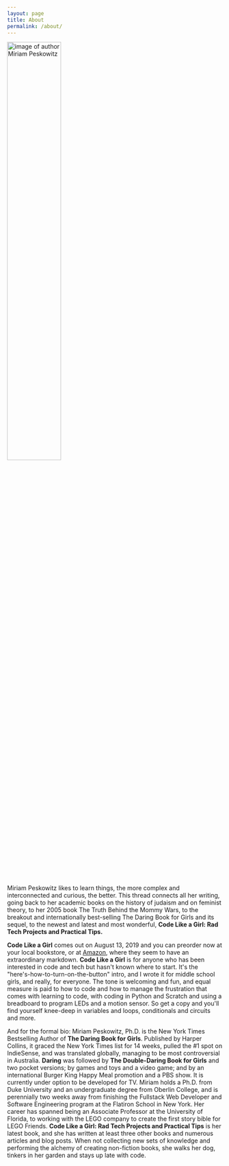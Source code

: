```yaml
---
layout: page
title: About
permalink: /about/
---
```



<img class="image" src="https://res.cloudinary.com/tech-stories/image/upload/v1508974568/IMG_3662_soavuk.jpg" alt="image of author Miriam Peskowitz" width="50%" height="50%">

Miriam Peskowitz likes to learn things, the more complex and interconnected and curious, the better. This thread connects all her writing, going back to her academic books on the history of judaism and on feminist theory, to her 2005 book The Truth Behind the Mommy Wars, to the breakout and internationally best-selling The Daring Book for Girls and its sequel, to the newest and latest and most wonderful, **Code Like a Girl: Rad Tech Projects and Practical Tips.**

**Code Like a Girl** comes out on August 13, 2019 and you can preorder now at your local bookstore, or at [Amazon](https://www.amazon.com/dp/B079KSWTMX/ref=dp-kindle-redirect?_encoding=UTF8&btkr=1), where they seem to have an extraordinary markdown. **Code Like a Girl** is for anyone who has been interested in code and tech but hasn't known where to start. It's the "here's-how-to-turn-on-the-button" intro, and I wrote it for middle school girls, and really, for everyone. The tone is welcoming and fun, and equal measure is paid to how to code and how to manage the frustration that comes with learning to code, with coding in Python and Scratch and using a breadboard to program LEDs and a motion sensor. So get a copy and you'll find yourself knee-deep in variables and loops, conditionals and circuits and more. 

And for the formal bio: Miriam Peskowitz, Ph.D. is the New York Times Bestselling Author of **The Daring Book for Girls**. Published by Harper Collins, it graced the New York Times list for 14 weeks, pulled the #1 spot on IndieSense, and was translated globally, managing to be most controversial in Australia. **Daring** was followed by **The Double-Daring Book for Girls** and two pocket versions; by games and toys and a video game; and by an international Burger King Happy Meal promotion and a PBS show. It is currently under option to be developed for TV. Miriam holds a Ph.D. from Duke University and an undergraduate degree from Oberlin College, and is perennially two weeks away from finishing the Fullstack Web Developer and Software Engineering program at the Flatiron School in New York. Her career has spanned being an Associate Professor at the University of Florida, to working with the LEGO company to create the first story bible for LEGO Friends. **Code Like a Girl: Rad Tech Projects and Practical Tips** is her latest book, and she has written at least three other books and numerous articles and blog posts. When not collecting new sets of knowledge and performing the alchemy of creating non-fiction books, she walks her dog, tinkers in her garden and stays up late with code. 


 



<!-- 
this is how to do hyperlinks: 
[jekyll][jekyll-organization] /
[minima](https://github.com/jekyll/minima)
 -->
